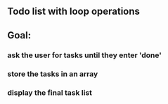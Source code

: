 ## Todo list with loop operations

## Goal:

### ask the user for tasks until they enter 'done'

### store the tasks in an array

### display the final task list